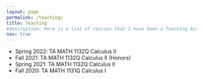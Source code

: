```yaml
---
layout: page
permalink: /teaching/
title: Teaching
#description: Here is a list of courses that I have been a Teaching Assitant for at the University of Connecticut. 
nav: true
---
```


<!-- For now, this page is assumed to be a static description of your courses. You can convert it to a collection similar to `_projects/` so that you can have a dedicated page for each course. -->

* Spring 2022: TA MATH 1132Q Calculus II
* Fall 2021: TA MATH 1132Q Calculus II (Honors)
* Spring 2021: TA MATH 1132Q Calculus II
* Fall 2020: TA MATH 1131Q Calculus I
